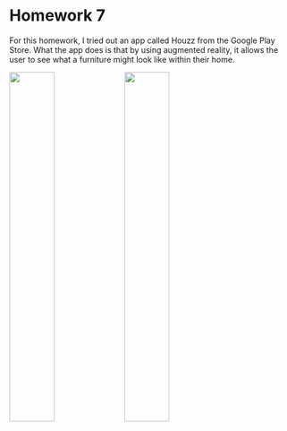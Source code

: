 # Homework 7
For this homework, I tried out an app called Houzz from the Google Play Store. What the app does is that by using augmented reality, it allows the user to see what a furniture might look like within their home.

<p float="left">
  <img src="https://www.pngtube.com/myfile/detail/1-17573_graphic-royalty-free-library-man-png-path-decorations.png" width="40%">
  <img src="https://www.pngtube.com/myfile/detail/1-17573_graphic-royalty-free-library-man-png-path-decorations.png" width="40%">
</p>
